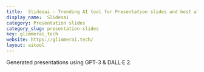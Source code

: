 ```yaml
---
title:  Slidesai - Trending AI tool for Presentation slides and best alternatives
display_name:  Slidesai
category: Presentation slides
category_slug: presentation-slides
key: glimmerai_tech
website: https://glimmerai.tech/
layout: aitool
---
```


Generated presentations using GPT-3 & DALL·E 2.
